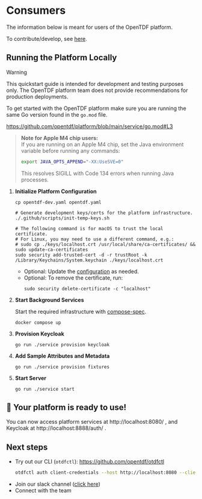 # Consumers 

The information below is meant for users of the OpenTDF platform.

To contribute/develop, see [here](./Contributing.md).

## Running the Platform Locally

> [!WARNING]
> This quickstart guide is intended for development and testing purposes only. The OpenTDF platform team does not
> provide recommendations for production deployments.

To get started with the OpenTDF platform make sure you are running the same Go version found in the `go.mod` file.

<!-- markdownlint-disable MD034 github embedded sourcecode -->
https://github.com/opentdf/platform/blob/main/service/go.mod#L3

> **Note for Apple M4 chip users:**  
> If you are running on an Apple M4 chip, set the Java environment variable before running any commands:
> ```sh
> export JAVA_OPTS_APPEND="-XX:UseSVE=0"
> ```
> This resolves SIGILL with Code 134 errors when running Java processes.


1. **Initialize Platform Configuration**
   ```shell
   cp opentdf-dev.yaml opentdf.yaml

   # Generate development keys/certs for the platform infrastructure.
   ./.github/scripts/init-temp-keys.sh

   # The following command is for macOS to trust the local certificate.
   # For Linux, you may need to use a different command, e.g.:
   # sudo cp ./keys/localhost.crt /usr/local/share/ca-certificates/ && sudo update-ca-certificates
   sudo security add-trusted-cert -d -r trustRoot -k /Library/Keychains/System.keychain ./keys/localhost.crt
   ```
   - Optional: Update the [configuration](./Configuring.md) as needed.
   - Optional: To remove the certificate, run:
     ```shell
     sudo security delete-certificate -c "localhost"
     ```
2. **Start Background Services**
   
   Start the required infrastructure with [compose-spec](https://compose-spec.io).

   ```shell
   docker compose up
   ```
3. **Provision Keycloak**
   ```shell
   go run ./service provision keycloak
   ```
4. **Add Sample Attributes and Metadata**
   ```shell
   go run ./service provision fixtures
   ```
5. **Start Server**
   ```shell
   go run ./service start
   ```

## 🎉 Your platform is ready to use!

You can now access platform services at http://localhost:8080/ , and Keycloak at http://localhost:8888/auth/ .

##  Next steps
* Try out our CLI (`otdfctl`): https://github.com/opentdf/otdfctl
   ```sh
   otdfctl auth client-credentials --host http://localhost:8080 --client-id opentdf --client-secret secret
   ```
* Join our slack channel ([click here](https://join.slack.com/t/opentdf/shared_invite/zt-1e3jhnedw-wjviK~qRH_T1zG4dfaa~3A))
* Connect with the team
